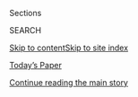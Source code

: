 <div id="app">

<div>

<div class="NYTAppHideMasthead css-1r6wvpq e1suatyy0">

<div class="section css-ui9rw0 e1suatyy2">

<div class="css-eph4ug er09x8g0">

<div class="css-6n7j50">

</div>

<span class="css-1dv1kvn">Sections</span>

<div class="css-10488qs">

<span class="css-1dv1kvn">SEARCH</span>

</div>

[Skip to content](#site-content)[Skip to site
index](#site-index)

</div>

<div class="css-10698na e1huz5gh0">

</div>

</div>

<div id="masthead-bar-one" class="section hasLinks css-15hmgas e1csuq9d3">

<div class="css-uqyvli e1csuq9d0">

</div>

<div class="css-1uqjmks e1csuq9d1">

</div>

<div class="css-9e9ivx">

[](https://myaccount.nytimes3xbfgragh.onion/auth/login?response_type=cookie&client_id=vi)

</div>

<div class="css-1bvtpon e1csuq9d2">

[Today’s Paper](https://www.nytimes3xbfgragh.onion/section/todayspaper)

</div>

</div>

</div>

</div>

<div data-aria-hidden="false">

<div id="site-content" data-role="main">

<div id="top-wrapper" class="css-15p45cc eaca97t0" type="top">

<div id="top-slug" class="css-19x0jxb eaca97t1" hidden="">

Advertisement

</div>

[Continue reading the main
story](#after-top)

<div class="ad top-wrapper" style="text-align:center;height:100%;display:block;min-height:90px">

<div id="top" class="place-ad" data-position="top" data-size-key="top">

</div>

</div>

<div id="after-top">

</div>

</div>

<div id="byline" class="section css-15h4p1b e9abtgs0">

<div class="css-1j21atc e1svk9qx1">

<div class="css-nfcc9b e1svk9qx3">

<div class="css-vl9dhg e1svk9qx5">

<div class="css-1nrhkj6 e1svk9qx6">

# Jackie Calmes

</div>

## <span>Recent and archived work by Jackie Calmes for The New York Times</span>

</div>

</div>

</div>

<div>

<div id="mid1-wrapper" class="css-1mn4oms eaca97t0" type="rank">

<div id="mid1-slug" class="css-1tag3rd eaca97t1">

Advertisement

</div>

[Continue reading the main
story](#after-mid1)

<div id="mid1" class="ad mid1-wrapper" style="text-align:center;height:100%;display:block">

</div>

<div id="after-mid1">

</div>

</div>

</div>

<div class="css-185go5a e1o5byef0">

<div class="css-15cbhtu">

  - [Latest](#stream-panel)
  - <span class="css-6n7j50">Search</span>
    <div class="control">
    <div class="label-container css-1dv1kvn">
    Search
    </div>
    <div class="css-wm4t3d">
    **<span id="clear-search-input" class="css-1dv1kvn">Clear this text
    input</span>
    </div>
    </div>
    <span class="css-1iovbfw"></span>

<div id="stream-panel" class="section css-8msx5b e1jz0cab1">

<div class="css-13mho3u">

1.  
    
    <div class="css-1cp3ece">
    
    <div class="css-1l4spti">
    
    [](/2017/03/17/opinion/trumps-budget-expands-the-gops-war-on-math.html)
    
    <div class="css-79elbk">
    
    ![](https://static01.graylady3jvrrxbe.onion/images/2017/03/18/opinion/17calmesWeb/17calmesWeb-thumbWide.jpg?quality=75&auto=webp&disable=upscale)
    
    </div>
    
    ### <span class="css-m70j1g">Op-Ed Contributor</span>
    
    ## Trump’s Budget Expands the G.O.P.’s War on Math
    
    Taking the Republican Party’s transformation to fiscal
    irresponsibility to a whole new level.
    
    <div class="css-1nqbnmb ea5icrr0">
    
    By <span class="css-1n7hynb">Jackie
    Calmes</span>
    
    </div>
    
    </div>
    
    <div class="css-1lc2l26 e1xfvim33">
    
    </div>
    
    </div>

2.  
    
    <div class="css-1cp3ece">
    
    <div class="css-1l4spti">
    
    [](/2016/12/19/business/imf-trial-christine-lagarde-france-verdict.html)
    
    <div class="css-79elbk">
    
    ![](https://static01.graylady3jvrrxbe.onion/images/2016/12/20/world/20Lagarde2/20Lagarde2-thumbWide.jpg?quality=75&auto=webp&disable=upscale)
    
    </div>
    
    ## I.M.F. Stands by Christine Lagarde, Convicted of Negligence
    
    With the International Monetary Fund facing populist criticism and
    at a critical juncture, Ms. Lagarde was found guilty of charges
    linked to her time as France’s finance minister.
    
    <div class="css-1nqbnmb ea5icrr0">
    
    By <span class="css-1n7hynb">Landon Thomas Jr., Liz Alderman
    <span>and</span> Aurelien
    Breeden</span>
    
    </div>
    
    </div>
    
    <div class="css-1lc2l26 e1xfvim33">
    
    </div>
    
    </div>

3.  
    
    <div class="css-1cp3ece">
    
    <div class="css-1l4spti">
    
    [](/2016/12/14/us/politics/obama-administration-planned-parenthood.html)
    
    <div class="css-79elbk">
    
    ![](https://static01.graylady3jvrrxbe.onion/images/2016/12/15/us/15PLANNEDPARENTHOOD1/15PLANNEDPARENTHOOD1-thumbWide.jpg?quality=75&auto=webp&disable=upscale)
    
    </div>
    
    ## Obama Bars States From Denying Federal Money to Planned Parenthood
    
    The rule requires that state and local governments distribute
    federal family-planning funds to qualified health providers,
    regardless of whether they also perform abortions.
    
    <div class="css-1nqbnmb ea5icrr0">
    
    By <span class="css-1n7hynb">Jackie
    Calmes</span>
    
    </div>
    
    </div>
    
    <div class="css-1lc2l26 e1xfvim33">
    
    </div>
    
    </div>

4.  
    
    <div class="css-1cp3ece">
    
    <div class="css-1l4spti">
    
    [](/2016/12/12/us/politics/donald-trump-cabinet.html)
    
    <div class="css-79elbk">
    
    ![](https://static01.graylady3jvrrxbe.onion/images/2016/12/13/us/13vetting-1/09vet1-thumbWide.jpg?quality=75&auto=webp&disable=upscale)
    
    </div>
    
    ## Donald Trump’s Wealthy Cabinet Picks to Undergo Financial Scrutiny He Didn’t Face
    
    The first step to office will be a grilling on potential business
    conflicts of interest and, for some, tax returns, courtesy of Senate
    sleuths.
    
    <div class="css-1nqbnmb ea5icrr0">
    
    By <span class="css-1n7hynb">Jackie
    Calmes</span>
    
    </div>
    
    </div>
    
    <div class="css-1lc2l26 e1xfvim33">
    
    </div>
    
    </div>

5.  
    
    <div class="css-1cp3ece">
    
    <div class="css-1l4spti">
    
    [](/2016/12/09/us/politics/climate-change-energy-department-donald-trump-transition.html)
    
    <div class="css-79elbk">
    
    ![](https://static01.graylady3jvrrxbe.onion/images/2016/12/10/us/10climate/10climate-thumbWide.jpg?quality=75&auto=webp&disable=upscale)
    
    </div>
    
    ## Climate Change Conversations Are Targeted in Questionnaire to Energy Department
    
    The 74-point document also hints at Donald J. Trump’s interest in
    nuclear power.
    
    <div class="css-1nqbnmb ea5icrr0">
    
    By <span class="css-1n7hynb">Coral
    Davenport</span>
    
    </div>
    
    </div>
    
    <div class="css-1lc2l26 e1xfvim33">
    
    </div>
    
    </div>

6.  
    
    <div class="css-1cp3ece">
    
    <div class="css-1l4spti">
    
    [](/2016/12/01/us/politics/donald-trump-transition.html)
    
    <div class="css-79elbk">
    
    ![](https://static01.graylady3jvrrxbe.onion/images/2016/12/01/us/01transitionbriefing-5/01transitionbriefing-5-thumbWide.jpg?quality=75&auto=webp&disable=upscale)
    
    </div>
    
    ### <span class="css-m70j1g">Transition Briefing</span>
    
    ## Donald Trump Holds ‘Thank You’ Rally in Cincinnati, and Announces His Pick for Defense Secretary
    
    The president-elect’s victory tour is raising eyebrows, and he has
    chosen James N. Mattis, a hard-charging retired Marine Corps
    general, to join his cabinet.
    
    <div class="css-1nqbnmb ea5icrr0">
    
    By <span class="css-1n7hynb">Gardiner Harris, John Schwartz, Jackie
    Calmes <span>and</span> Jonathan
    Martin</span>
    
    </div>
    
    </div>
    
    <div class="css-1lc2l26 e1xfvim33">
    
    </div>
    
    </div>

7.  
    
    <div class="css-1cp3ece">
    
    <div class="css-1l4spti">
    
    [](/2016/11/29/us/politics/traders-bet-on-tax-cuts-and-new-spending-congress-may-not-go-along.html)
    
    <div class="css-79elbk">
    
    ![](https://static01.graylady3jvrrxbe.onion/images/2016/11/30/us/30fiscal/30fiscal-thumbWide.jpg?quality=75&auto=webp&disable=upscale)
    
    </div>
    
    ## Traders Bet on Big Stimulus Spending. Congress May Not Go Along.
    
    Stock traders have bid up equity prices based on a risky
    proposition: that Donald J. Trump will steer Republicans in a U-turn
    away from tightfisted policies.
    
    <div class="css-1nqbnmb ea5icrr0">
    
    By <span class="css-1n7hynb">Jackie
    Calmes</span>
    
    </div>
    
    </div>
    
    <div class="css-1lc2l26 e1xfvim33">
    
    </div>
    
    </div>

8.  
    
    <div class="css-1cp3ece">
    
    <div class="css-1l4spti">
    
    [](/2016/11/15/us/politics/donald-trump-presidency.html)
    
    <div class="css-79elbk">
    
    ![](https://static01.graylady3jvrrxbe.onion/images/2016/11/15/us/15trump1/15trump1-thumbWide.jpg?quality=75&auto=webp&disable=upscale)
    
    </div>
    
    ## Critics See Stephen Bannon, Trump’s Pick for Strategist, as Voice of Racism
    
    People took to Twitter to lament what they said was a frightening
    normalization of the fringe views that Mr. Bannon promoted as the
    chairman of Breitbart News.
    
    <div class="css-1nqbnmb ea5icrr0">
    
    By <span class="css-1n7hynb">Michael D. Shear, Maggie Haberman
    <span>and</span> Michael S.
    Schmidt</span>
    
    </div>
    
    </div>
    
    <div class="css-1lc2l26 e1xfvim33">
    
    </div>
    
    </div>

9.  
    
    <div class="css-1cp3ece">
    
    <div class="css-1l4spti">
    
    [](/2016/11/13/us/politics/donald-trump-administration-appointments.html)
    
    <div class="css-79elbk">
    
    ![](https://static01.graylady3jvrrxbe.onion/images/2016/11/13/us/13trumpadviser/13trumpadviser-web01-thumbWide.jpg?quality=75&auto=webp&disable=upscale)
    
    </div>
    
    ## Trump’s Hires Will Set Course of His Presidency
    
    Rarely in American history has the exercise of choosing people had
    such a far-reaching impact on the nature and priorities of a new
    administration.
    
    <div class="css-1nqbnmb ea5icrr0">
    
    By <span class="css-1n7hynb">Mark
    Landler</span>
    
    </div>
    
    </div>
    
    <div class="css-1lc2l26 e1xfvim33">
    
    </div>
    
    </div>

10. 
    
    <div class="css-1cp3ece">
    
    <div class="css-1l4spti">
    
    [](/2016/11/12/business/economy/donald-trump-trade-tpp-trans-pacific-partnership.html)
    
    <div class="css-79elbk">
    
    ![](https://static01.graylady3jvrrxbe.onion/images/2016/11/12/world/12TRADE-1/12TRADE-1-thumbWide.jpg?quality=75&auto=webp&disable=upscale)
    
    </div>
    
    ## What Is Lost by Burying the Trans-Pacific Partnership?
    
    Few in Washington will mourn the trade pact, but it would have set
    precedents in digital commerce, intellectual property rights, human
    rights and environmental protection.
    
    <div class="css-1nqbnmb ea5icrr0">
    
    By <span class="css-1n7hynb">Jackie Calmes</span>
    
    </div>
    
    </div>
    
    <div class="css-1lc2l26 e1xfvim33">
    
    </div>
    
    </div>

<div class="css-13mho3u">

<div class="css-1t62hi8">

<div class="css-1stvaey">

Show
More

<div>

<div style="border:0;clip:rect(0 0 0 0);height:1px;margin:-1px;overflow:hidden;white-space:nowrap;padding:0;width:1px;position:absolute" data-role="log" data-aria-live="assertive">

</div>

<div style="border:0;clip:rect(0 0 0 0);height:1px;margin:-1px;overflow:hidden;white-space:nowrap;padding:0;width:1px;position:absolute" data-role="log" data-aria-live="assertive">

</div>

<div style="border:0;clip:rect(0 0 0 0);height:1px;margin:-1px;overflow:hidden;white-space:nowrap;padding:0;width:1px;position:absolute" data-role="log" data-aria-live="polite">

</div>

<div style="border:0;clip:rect(0 0 0 0);height:1px;margin:-1px;overflow:hidden;white-space:nowrap;padding:0;width:1px;position:absolute" data-role="log" data-aria-live="polite">

</div>

</div>

</div>

</div>

</div>

</div>

<div class="css-g6hk37 supplemental">

<div id="mid2-wrapper" class="css-10wkyv7 eaca97t0" type="lede">

<div id="mid2-slug" class="css-1tag3rd eaca97t1">

Advertisement

</div>

[Continue reading the main
story](#after-mid2)

<div id="mid2" class="ad mid2-wrapper" style="text-align:center;height:100%;display:block;min-height:250px">

</div>

<div id="after-mid2">

</div>

</div>

## Follow Elsewhere

<div class="module-body">

  - [**<span data-aria-hidden="true">calmesnyt</span><span class="css-1dv1kvn">twitter
    page for calmesnyt</span>](https://twitter.com/calmesnyt)

</div>

</div>

</div>

</div>

</div>

</div>

</div>

## Site Index

<div>

</div>

## Site Information Navigation

  - [© <span>2020</span> <span>The New York Times
    Company</span>](https://help.nytimes3xbfgragh.onion/hc/en-us/articles/115014792127-Copyright-notice)

<!-- end list -->

  - [NYTCo](https://www.nytco.com/)
  - [Contact
    Us](https://help.nytimes3xbfgragh.onion/hc/en-us/articles/115015385887-Contact-Us)
  - [Work with us](https://www.nytco.com/careers/)
  - [Advertise](https://nytmediakit.com/)
  - [T Brand Studio](http://www.tbrandstudio.com/)
  - [Your Ad
    Choices](https://www.nytimes3xbfgragh.onion/privacy/cookie-policy#how-do-i-manage-trackers)
  - [Privacy](https://www.nytimes3xbfgragh.onion/privacy)
  - [Terms of
    Service](https://help.nytimes3xbfgragh.onion/hc/en-us/articles/115014893428-Terms-of-service)
  - [Terms of
    Sale](https://help.nytimes3xbfgragh.onion/hc/en-us/articles/115014893968-Terms-of-sale)
  - [Site
    Map](https://spiderbites.nytimes3xbfgragh.onion)
  - [Help](https://help.nytimes3xbfgragh.onion/hc/en-us)
  - [Subscriptions](https://www.nytimes3xbfgragh.onion/subscription?campaignId=37WXW)

</div>

</div>
